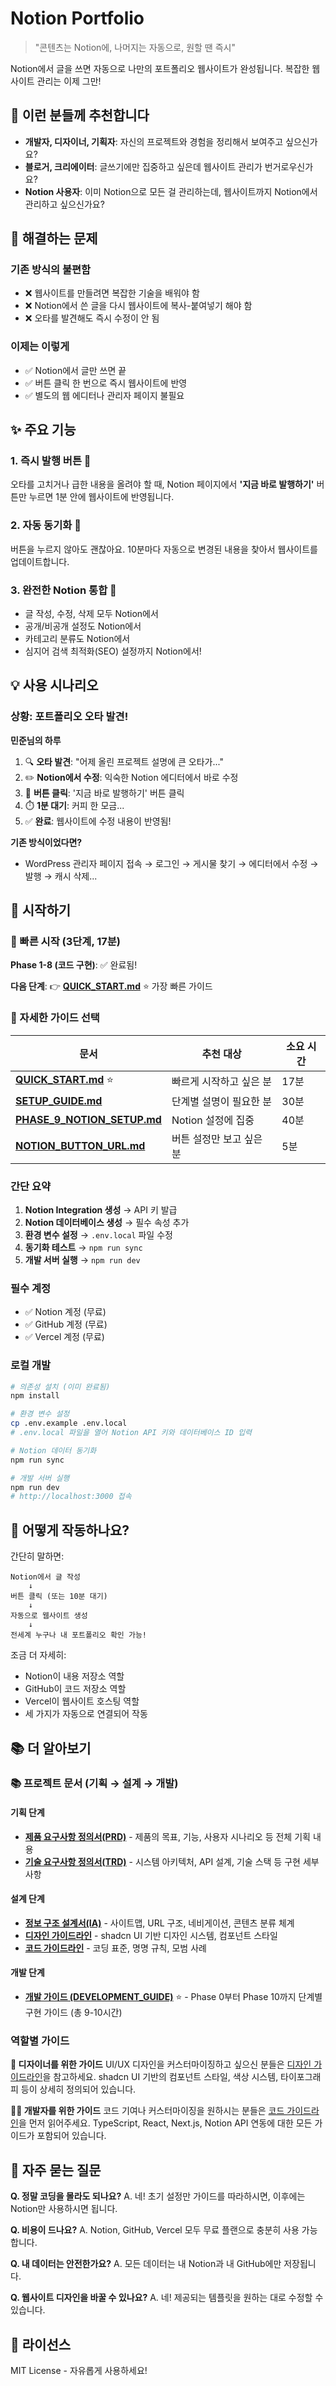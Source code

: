 # Notion Portfolio

> "콘텐츠는 Notion에, 나머지는 자동으로, 원할 땐 즉시"

Notion에서 글을 쓰면 자동으로 나만의 포트폴리오 웹사이트가 완성됩니다. 복잡한 웹사이트 관리는 이제 그만!

## 📝 이런 분들께 추천합니다

- **개발자, 디자이너, 기획자**: 자신의 프로젝트와 경험을 정리해서 보여주고 싶으신가요?
- **블로거, 크리에이터**: 글쓰기에만 집중하고 싶은데 웹사이트 관리가 번거로우신가요?
- **Notion 사용자**: 이미 Notion으로 모든 걸 관리하는데, 웹사이트까지 Notion에서 관리하고 싶으신가요?

## 🎯 해결하는 문제

### 기존 방식의 불편함

- ❌ 웹사이트를 만들려면 복잡한 기술을 배워야 함
- ❌ Notion에서 쓴 글을 다시 웹사이트에 복사-붙여넣기 해야 함
- ❌ 오타를 발견해도 즉시 수정이 안 됨

### 이제는 이렇게

- ✅ Notion에서 글만 쓰면 끝
- ✅ 버튼 클릭 한 번으로 즉시 웹사이트에 반영
- ✅ 별도의 웹 에디터나 관리자 페이지 불필요

## ✨ 주요 기능

### 1. 즉시 발행 버튼 🚀

오타를 고치거나 급한 내용을 올려야 할 때, Notion 페이지에서 **'지금 바로 발행하기'** 버튼만 누르면 1분 안에 웹사이트에 반영됩니다.

### 2. 자동 동기화 🔄

버튼을 누르지 않아도 괜찮아요. 10분마다 자동으로 변경된 내용을 찾아서 웹사이트를 업데이트합니다.

### 3. 완전한 Notion 통합 📱

- 글 작성, 수정, 삭제 모두 Notion에서
- 공개/비공개 설정도 Notion에서
- 카테고리 분류도 Notion에서
- 심지어 검색 최적화(SEO) 설정까지 Notion에서!

## 💡 사용 시나리오

### 상황: 포트폴리오 오타 발견!

**민준님의 하루**

1. 🔍 **오타 발견**: "어제 올린 프로젝트 설명에 큰 오타가..."
2. ✏️ **Notion에서 수정**: 익숙한 Notion 에디터에서 바로 수정
3. 🚀 **버튼 클릭**: '지금 바로 발행하기' 버튼 클릭
4. ⏱️ **1분 대기**: 커피 한 모금...
5. ✅ **완료**: 웹사이트에 수정 내용이 반영됨!

**기존 방식이었다면?**
- WordPress 관리자 페이지 접속 → 로그인 → 게시물 찾기 → 에디터에서 수정 → 발행 → 캐시 삭제...

## 🚀 시작하기

### 🎯 빠른 시작 (3단계, 17분)

**Phase 1-8 (코드 구현)**: ✅ 완료됨!

**다음 단계**: 👉 **[QUICK_START.md](./docs/QUICK_START.md)** ⭐ 가장 빠른 가이드

### 📖 자세한 가이드 선택

| 문서 | 추천 대상 | 소요 시간 |
|------|-----------|----------|
| **[QUICK_START.md](./docs/QUICK_START.md)** ⭐ | 빠르게 시작하고 싶은 분 | 17분 |
| **[SETUP_GUIDE.md](./docs/SETUP_GUIDE.md)** | 단계별 설명이 필요한 분 | 30분 |
| **[PHASE_9_NOTION_SETUP.md](./docs/PHASE_9_NOTION_SETUP.md)** | Notion 설정에 집중 | 40분 |
| **[NOTION_BUTTON_URL.md](./docs/NOTION_BUTTON_URL.md)** | 버튼 설정만 보고 싶은 분 | 5분 |

### 간단 요약

1. **Notion Integration 생성** → API 키 발급
2. **Notion 데이터베이스 생성** → 필수 속성 추가
3. **환경 변수 설정** → `.env.local` 파일 수정
4. **동기화 테스트** → `npm run sync`
5. **개발 서버 실행** → `npm run dev`

### 필수 계정

- ✅ Notion 계정 (무료)
- ✅ GitHub 계정 (무료)
- ✅ Vercel 계정 (무료)

### 로컬 개발

```bash
# 의존성 설치 (이미 완료됨)
npm install

# 환경 변수 설정
cp .env.example .env.local
# .env.local 파일을 열어 Notion API 키와 데이터베이스 ID 입력

# Notion 데이터 동기화
npm run sync

# 개발 서버 실행
npm run dev
# http://localhost:3000 접속
```

## 🎨 어떻게 작동하나요?

간단히 말하면:

```
Notion에서 글 작성 
    ↓
버튼 클릭 (또는 10분 대기)
    ↓
자동으로 웹사이트 생성
    ↓
전세계 누구나 내 포트폴리오 확인 가능!
```

조금 더 자세히:
- Notion이 내용 저장소 역할
- GitHub이 코드 저장소 역할
- Vercel이 웹사이트 호스팅 역할
- 세 가지가 자동으로 연결되어 작동

## 📚 더 알아보기

### 📚 프로젝트 문서 (기획 → 설계 → 개발)

#### 기획 단계
- **[제품 요구사항 정의서(PRD)](./docs/PRD.md)** - 제품의 목표, 기능, 사용자 시나리오 등 전체 기획 내용
- **[기술 요구사항 정의서(TRD)](./docs/TRD.md)** - 시스템 아키텍처, API 설계, 기술 스택 등 구현 세부사항

#### 설계 단계  
- **[정보 구조 설계서(IA)](./docs/IA.md)** - 사이트맵, URL 구조, 네비게이션, 콘텐츠 분류 체계
- **[디자인 가이드라인](./docs/DESIGN_GUIDELINES.md)** - shadcn UI 기반 디자인 시스템, 컴포넌트 스타일
- **[코드 가이드라인](./docs/CODE_GUIDELINES.md)** - 코딩 표준, 명명 규칙, 모범 사례

#### 개발 단계
- **[개발 가이드 (DEVELOPMENT_GUIDE)](./docs/DEVELOPMENT_GUIDE.md)** ⭐ - Phase 0부터 Phase 10까지 단계별 구현 가이드 (총 9-10시간)

### 역할별 가이드

**🎨 디자이너를 위한 가이드**
UI/UX 디자인을 커스터마이징하고 싶으신 분들은 [디자인 가이드라인](./docs/DESIGN_GUIDELINES.md)을 참고하세요. shadcn UI 기반의 컴포넌트 스타일, 색상 시스템, 타이포그래피 등이 상세히 정의되어 있습니다.

**👨‍💻 개발자를 위한 가이드**
코드 기여나 커스터마이징을 원하시는 분들은 [코드 가이드라인](./docs/CODE_GUIDELINES.md)을 먼저 읽어주세요. TypeScript, React, Next.js, Notion API 연동에 대한 모든 가이드가 포함되어 있습니다.

## 💬 자주 묻는 질문

**Q. 정말 코딩을 몰라도 되나요?**
A. 네! 초기 설정만 가이드를 따라하시면, 이후에는 Notion만 사용하시면 됩니다.

**Q. 비용이 드나요?**
A. Notion, GitHub, Vercel 모두 무료 플랜으로 충분히 사용 가능합니다.

**Q. 내 데이터는 안전한가요?**
A. 모든 데이터는 내 Notion과 내 GitHub에만 저장됩니다.

**Q. 웹사이트 디자인을 바꿀 수 있나요?**
A. 네! 제공되는 템플릿을 원하는 대로 수정할 수 있습니다.

## 📄 라이선스

MIT License - 자유롭게 사용하세요!

